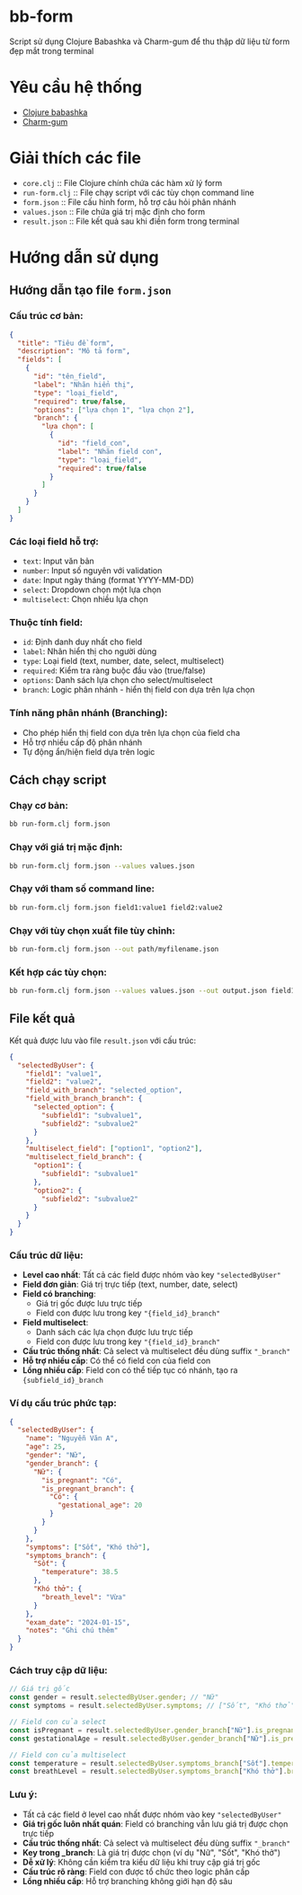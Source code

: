# bb-form

Script sử dụng Clojure Babashka và Charm-gum để thu thập dữ liệu từ form đẹp mắt trong terminal

# Yêu cầu hệ thống

- [Clojure babashka](https://babashka.org/)
- [Charm-gum](https://github.com/charmbracelet/gum)

# Giải thích các file

- `core.clj` :: File Clojure chính chứa các hàm xử lý form
- `run-form.clj` :: File chạy script với các tùy chọn command line
- `form.json` :: File cấu hình form, hỗ trợ câu hỏi phân nhánh
- `values.json` :: File chứa giá trị mặc định cho form
- `result.json` :: File kết quả sau khi điền form trong terminal

# Hướng dẫn sử dụng

## Hướng dẫn tạo file `form.json`

### Cấu trúc cơ bản:
```json
{
  "title": "Tiêu đề form",
  "description": "Mô tả form",
  "fields": [
    {
      "id": "tên_field",
      "label": "Nhãn hiển thị",
      "type": "loại_field",
      "required": true/false,
      "options": ["lựa chọn 1", "lựa chọn 2"],
      "branch": {
        "lựa chọn": [
          {
            "id": "field_con",
            "label": "Nhãn field con",
            "type": "loại_field",
            "required": true/false
          }
        ]
      }
    }
  ]
}
```

### Các loại field hỗ trợ:
- `text`: Input văn bản
- `number`: Input số nguyên với validation
- `date`: Input ngày tháng (format YYYY-MM-DD)
- `select`: Dropdown chọn một lựa chọn
- `multiselect`: Chọn nhiều lựa chọn

### Thuộc tính field:
- `id`: Định danh duy nhất cho field
- `label`: Nhãn hiển thị cho người dùng
- `type`: Loại field (text, number, date, select, multiselect)
- `required`: Kiểm tra ràng buộc đầu vào (true/false)
- `options`: Danh sách lựa chọn cho select/multiselect
- `branch`: Logic phân nhánh - hiển thị field con dựa trên lựa chọn

### Tính năng phân nhánh (Branching):
- Cho phép hiển thị field con dựa trên lựa chọn của field cha
- Hỗ trợ nhiều cấp độ phân nhánh
- Tự động ẩn/hiện field dựa trên logic

## Cách chạy script

### Chạy cơ bản:
```bash
bb run-form.clj form.json
```

### Chạy với giá trị mặc định:
```bash
bb run-form.clj form.json --values values.json
```

### Chạy với tham số command line:
```bash
bb run-form.clj form.json field1:value1 field2:value2
```

### Chạy với tùy chọn xuất file tùy chỉnh:
```bash
bb run-form.clj form.json --out path/myfilename.json
```

### Kết hợp các tùy chọn:
```bash
bb run-form.clj form.json --values values.json --out output.json field1:value1
```

## File kết quả

Kết quả được lưu vào file `result.json` với cấu trúc:
```json
{
  "selectedByUser": {
    "field1": "value1",
    "field2": "value2",
    "field_with_branch": "selected_option",
    "field_with_branch_branch": {
      "selected_option": {
        "subfield1": "subvalue1",
        "subfield2": "subvalue2"
      }
    },
    "multiselect_field": ["option1", "option2"],
    "multiselect_field_branch": {
      "option1": {
        "subfield1": "subvalue1"
      },
      "option2": {
        "subfield2": "subvalue2"
      }
    }
  }
}
```

### Cấu trúc dữ liệu:
- **Level cao nhất**: Tất cả các field được nhóm vào key `"selectedByUser"`
- **Field đơn giản**: Giá trị trực tiếp (text, number, date, select)
- **Field có branching**: 
  - Giá trị gốc được lưu trực tiếp
  - Field con được lưu trong key `"{field_id}_branch"`
- **Field multiselect**: 
  - Danh sách các lựa chọn được lưu trực tiếp
  - Field con được lưu trong key `"{field_id}_branch"`
- **Cấu trúc thống nhất**: Cả select và multiselect đều dùng suffix `"_branch"`
- **Hỗ trợ nhiều cấp**: Có thể có field con của field con
- **Lồng nhiều cấp**: Field con có thể tiếp tục có nhánh, tạo ra `{subfield_id}_branch`

### Ví dụ cấu trúc phức tạp:
```json
{
  "selectedByUser": {
    "name": "Nguyễn Văn A",
    "age": 25,
    "gender": "Nữ",
    "gender_branch": {
      "Nữ": {
        "is_pregnant": "Có",
        "is_pregnant_branch": {
          "Có": {
            "gestational_age": 20
          }
        }
      }
    },
    "symptoms": ["Sốt", "Khó thở"],
    "symptoms_branch": {
      "Sốt": {
        "temperature": 38.5
      },
      "Khó thở": {
        "breath_level": "Vừa"
      }
    },
    "exam_date": "2024-01-15",
    "notes": "Ghi chú thêm"
  }
}
```

### Cách truy cập dữ liệu:
```javascript
// Giá trị gốc
const gender = result.selectedByUser.gender; // "Nữ"
const symptoms = result.selectedByUser.symptoms; // ["Sốt", "Khó thở"]

// Field con của select
const isPregnant = result.selectedByUser.gender_branch["Nữ"].is_pregnant; // "Có"
const gestationalAge = result.selectedByUser.gender_branch["Nữ"].is_pregnant_branch["Có"].gestational_age; // 20

// Field con của multiselect
const temperature = result.selectedByUser.symptoms_branch["Sốt"].temperature; // 38.5
const breathLevel = result.selectedByUser.symptoms_branch["Khó thở"].breath_level; // "Vừa"
```

### Lưu ý:
- Tất cả các field ở level cao nhất được nhóm vào key `"selectedByUser"`
- **Giá trị gốc luôn nhất quán**: Field có branching vẫn lưu giá trị được chọn trực tiếp
- **Cấu trúc thống nhất**: Cả select và multiselect đều dùng suffix `"_branch"`
- **Key trong _branch**: Là giá trị được chọn (ví dụ "Nữ", "Sốt", "Khó thở")
- **Dễ xử lý**: Không cần kiểm tra kiểu dữ liệu khi truy cập giá trị gốc
- **Cấu trúc rõ ràng**: Field con được tổ chức theo logic phân cấp
- **Lồng nhiều cấp**: Hỗ trợ branching không giới hạn độ sâu
